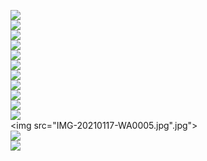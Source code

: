 <img src="IMG-20210104-WA0013.jpg"></img><br>
<img src="IMG-20210104-WA0014.jpg"></img><br>
<img src="IMG-20210106-WA0001.jpg"></img><br>
<img src="IMG-20210106-WA0021.jpg"></img><br>
<img src="IMG-20210107-WA0020.jpg"></img><br>
<img src="IMG-20210110-WA0002.jpg"></img><br>
<img src="IMG-20210110-WA0011.jpg"></img><br>
<img src="IMG-20210111-WA0008.jpg"></img><br>
<img src="IMG-20210112-WA0020.jpg"></img><br>
<img src="IMG-20210113-WA0024.jpg"></img><br>
<img src="IMG-20210115-WA0026.jpg"></img><br>
<img src="IMG-20210117-WA0005.jpg".jpg"></img><br>
<img src="IMG-20210118-WA0004.jpg"></img><br>
<img src="IMG_20210113_204326.jpg"></img><br>
